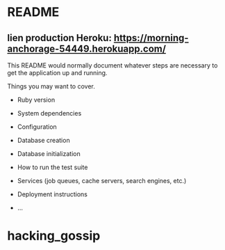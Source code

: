 # README

## lien production Heroku: https://morning-anchorage-54449.herokuapp.com/

This README would normally document whatever steps are necessary to get the
application up and running.

Things you may want to cover.

* Ruby version

* System dependencies

* Configuration

* Database creation

* Database initialization

* How to run the test suite

* Services (job queues, cache servers, search engines, etc.)

* Deployment instructions

* ...
# hacking_gossip
